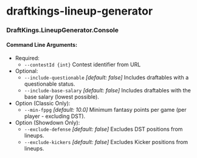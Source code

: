 # draftkings-lineup-generator

### DraftKings.LineupGenerator.Console

#### Command Line Arguments:
  - Required:
    - `--contestId {int}` Contest identifier from URL
  - Optional:
    - `--include-questionable` *[default: false]* Includes draftables with a questionable status.
    - `--include-base-salary` *[default: false]* Includes draftables with the base salary (lowest possible).
  - Option (Classic Only):
    - `--min-fppg` *[default: 10.0]* Minimum fantasy points per game (per player - excluding DST).
  - Option (Showdown Only):
    - `--exclude-defense` *[default: false]* Excludes DST positions from lineups.
    - `--exclude-kickers` *[default: false]* Excludes Kicker positions from lineups.
